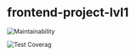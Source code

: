 # frontend-project-lvl1
![Maintainability](https://api.codeclimate.com/v1/badges/a99a88d28ad37a79dbf6/maintainability)

![Test Coverag](https://api.codeclimate.com/v1/badges/a99a88d28ad37a79dbf6/test_coverage)
